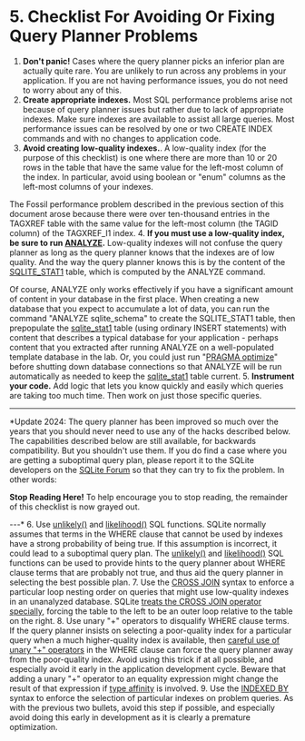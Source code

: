 # 5\.  Checklist For Avoiding Or Fixing Query Planner Problems


1. **Don't panic!**
Cases where the query planner picks an inferior plan are actually quite
rare. You are unlikely to run across any problems in your application.
If you are not having performance issues, you do not need to worry
about any of this.
2. **Create appropriate indexes.**
Most SQL performance problems arise not because of query planner issues
but rather due to lack of appropriate indexes. Make sure indexes are
available to assist all large queries. Most performance issues can be
resolved by one or two CREATE INDEX commands and with no changes to
application code.
3. **Avoid creating low\-quality indexes.**.
A low\-quality index (for the purpose of this checklist) is one where
there are more than 10 or 20 rows in the table that have the same value
for the left\-most column of the index. In particular, avoid using
boolean or "enum" columns as the left\-most columns of your indexes.


The Fossil performance problem described in the previous section of
this document arose because there were over
ten\-thousand entries in the TAGXREF table with the same value for the
left\-most column (the TAGID column) of the TAGXREF\_I1 index.
4. **If you must use a low\-quality index, be sure to run [ANALYZE](lang_analyze.html).**
Low\-quality indexes will not confuse the query planner as long as the
query planner knows that the indexes are of low quality. And the way
the query planner knows this is by the content of the [SQLITE\_STAT1](fileformat2.html#stat1tab) table,
which is computed by the ANALYZE command.


Of course, ANALYZE only works effectively if you have a significant
amount of content in your database in the first place. When creating a
new database that you expect to accumulate a lot of data, you can run
the command "ANALYZE sqlite\_schema" to create the SQLITE\_STAT1 table,
then prepopulate the [sqlite\_stat1](fileformat2.html#stat1tab) table (using ordinary INSERT statements)
with content that describes a typical
database for your application \- perhaps content that you extracted after
running ANALYZE on a well\-populated template database in the lab.
Or, you could just run "[PRAGMA optimize](pragma.html#pragma_optimize)" before shutting down
database connections so that ANALYZE will be run automatically as
needed to keep the [sqlite\_stat1](fileformat2.html#stat1tab) table current.
5. **Instrument your code.**
Add logic that lets you know quickly and easily which queries are taking
too much time. Then work on just those specific queries.







---


*Update 2024: The query planner has been improved so much over
the years that you should never need to use any of the
hacks described below. The capabilities described below are still
available, for backwards compatibility. But you shouldn't use
them. If you do find a case where you are getting a suboptimal query
plan, please report it to the SQLite developers on the 
[SQLite Forum](https://sqlite.org/forum) so that they can try to fix
the problem. In other words:



**Stop Reading Here!**
To help encourage you to stop reading, the remainder of this checklist
is now grayed out.




---*
6. Use [unlikely()](lang_corefunc.html#unlikely) and [likelihood()](lang_corefunc.html#likelihood) SQL functions.
SQLite normally assumes that terms in the WHERE clause that cannot be used
by indexes have a strong probability of being true. If this assumption
is incorrect, it could lead to a suboptimal query plan. The
[unlikely()](lang_corefunc.html#unlikely) and [likelihood()](lang_corefunc.html#likelihood) SQL functions can be used to provide
hints to the query planner about WHERE clause terms that are probably
not true, and thus aid the query planner in selecting the best possible
plan.
7. Use the [CROSS JOIN](optoverview.html#crossjoin) syntax to enforce a particular
loop nesting order on queries that might use low\-quality indexes in an
unanalyzed database.
SQLite [treats the CROSS JOIN operator specially](lang_select.html#crossjoin), forcing the table to
the left to be an outer loop relative to the table on the right.
8. Use unary "\+" operators to disqualify WHERE clause terms.
If the query planner insists on selecting a poor\-quality index for a particular
query when a much higher\-quality index is available, then
[careful use of unary "\+" operators](optoverview.html#uplus) in the WHERE clause
can force the query planner away from the poor\-quality index.
Avoid using this trick if at all possible, and especially avoid it
early in the application development cycle. Beware that
adding a unary "\+" operator to an equality expression might change
the result of that expression if
[type affinity](datatype3.html#affinity) is involved.
9. Use the [INDEXED BY](lang_indexedby.html) syntax to enforce the selection of
particular indexes on problem queries.
As with the previous two bullets, avoid this step if possible, and
especially avoid doing this early in development as it is clearly a
premature optimization.


